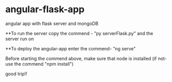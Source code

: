 # angular-flask-app
angular app with flask server and mongoDB

**To run the server copy the commend - "py serverFlask.py" and the server run on 

**To deploy the angular-app enter the commend- "ng serve"

Before starting the commend above, make sure that node is installed (if not- use the commend "npm install")

good trip!!
